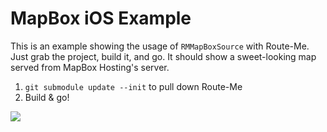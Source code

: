 # MapBox iOS Example

This is an example showing the usage of `RMMapBoxSource` with Route-Me.
Just grab the project, build it, and go. It should show a sweet-looking 
map served from MapBox Hosting's server.

 1. `git submodule update --init` to pull down Route-Me
 1. Build & go!

![](https://github.com/mapbox/mapbox-ios-example/raw/master/screenshot.png)